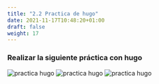 ```yaml
---
title: "2.2 Practica de hugo"
date: 2021-11-17T10:48:20+01:00
draft: false
weight: 17
---
```

### Realizar la siguiente práctica con hugo
![practica hugo](/images/practica1.png)
![practica hugo](/images/practica2.png)
![practica hugo](/images/practica3.png)